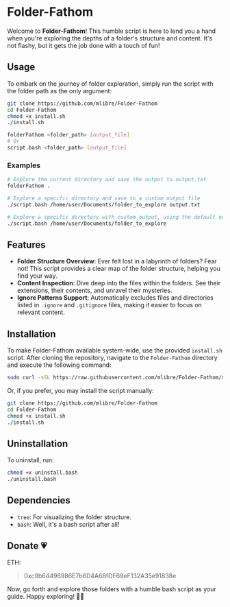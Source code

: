 # Folder-Fathom

Welcome to **Folder-Fathom**! This humble script is here to lend you a hand when you're exploring the depths of a folder's structure and content. It's not flashy, but it gets the job done with a touch of fun!

## Usage

To embark on the journey of folder exploration, simply run the script with the folder path as the only argument:

```bash
git clone https://github.com/mlibre/Folder-Fathom
cd Folder-Fathom
chmod +x install.sh
./install.sh

folderFathom <folder_path> [output_file]
# Or
script.bash <folder_path> [output_file]
```

### Examples

```bash
# Explore the current directory and save the output to output.txt
folderFathom .

# Explore a specific directory and save to a custom output file
./script.bash /home/user/Documents/folder_to_explore output.txt

# Explore a specific directory with custom output, using the default output file
./script.bash /home/user/Documents/folder_to_explore
```

## Features

- **Folder Structure Overview**: Ever felt lost in a labyrinth of folders? Fear not! This script provides a clear map of the folder structure, helping you find your way.
- **Content Inspection**: Dive deep into the files within the folders. See their extensions, their contents, and unravel their mysteries.
- **Ignore Patterns Support**: Automatically excludes files and directories listed in `.ignore` and `.gitignore` files, making it easier to focus on relevant content.

## Installation

To make Folder-Fathom available system-wide, use the provided `install.sh` script. After cloning the repository, navigate to the `Folder-Fathom` directory and execute the following command:

```bash
sudo curl -sSL https://raw.githubusercontent.com/mlibre/Folder-Fathom/main/direct-install.sh | bash
```

Or, if you prefer, you may install the script manually:

```bash
git clone https://github.com/mlibre/Folder-Fathom
cd Folder-Fathom
chmod +x install.sh
./install.sh
```

## Uninstallation

To uninstall, run:

```bash
chmod +x uninstall.bash
./uninstall.bash
```

## Dependencies

- `tree`: For visualizing the folder structure.
- `bash`: Well, it's a bash script after all!

## Donate :heartpulse:

ETH:
> 0xc9b64496986E7b6D4A68fDF69eF132A35e91838e

Now, go forth and explore those folders with a humble bash script as your guide. Happy exploring! 🚀📁
